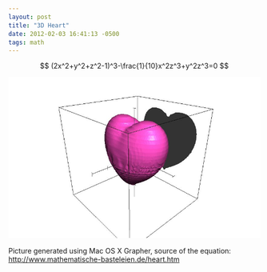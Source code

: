 ```yaml
---
layout: post
title: "3D Heart"
date: 2012-02-03 16:41:13 -0500
tags: math
---
```


$$ (2x^2+y^2+z^2-1)^3-\frac{1}{10}x^2z^3+y^2z^3=0 $$

![heart in 3D](/img/3dheart.jpg)

Picture generated using Mac OS X Grapher, source of the equation: <http://www.mathematische-basteleien.de/heart.htm>
